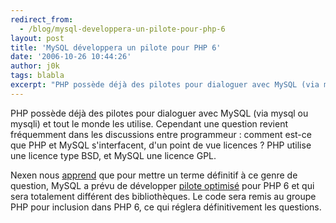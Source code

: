 ```yaml
---
redirect_from:
  - /blog/mysql-developpera-un-pilote-pour-php-6
layout: post
title: 'MySQL développera un pilote pour PHP 6'
date: '2006-10-26 10:44:26'
author: j0k
tags: blabla
excerpt: "PHP possède déjà des pilotes pour dialoguer avec MySQL (via mysql ou mysqli) et tout le monde les utilise.     \nCependant une question revient fréquemment dans les discussions entre programmeur : comment est-ce que PHP et MySQL s'interfacent, d'un point de vue licences ?   PHP utilise une licence type BSD, et MySQL une licence GPL.   \n  \n     …"
---
```


PHP possède déjà des pilotes pour dialoguer avec MySQL (via mysql ou mysqli) et tout le monde les utilise.
Cependant une question revient fréquemment dans les discussions entre programmeur : comment est-ce que PHP et MySQL s'interfacent, d'un point de vue licences ?   PHP utilise une licence type BSD, et MySQL une licence GPL.

Nexen nous [apprend](http://www.nexen.net/actualites/php/php_6_aura_son_propre_pilote_mysql.php) que pour mettre un terme définitif à ce genre de question, MySQL a prévu de développer [pilote optimisé](http://www.planetmysql.org/kaj/?p=69) pour PHP 6 et qui sera totalement différent des bibliothèques. Le code sera remis au groupe PHP pour inclusion dans PHP 6, ce qui réglera définitivement les questions.
